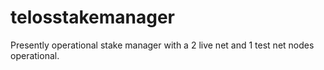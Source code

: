 # telosstakemanager
Presently operational stake manager with a 2 live net and 1 test net nodes operational.

